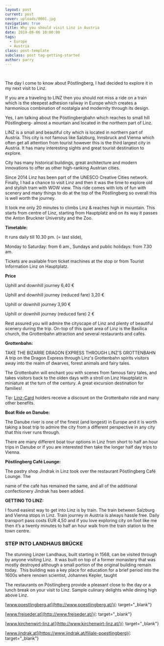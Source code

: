 ```yaml
---
layout: post
current: post
cover: uploads/0001.jpg
navigation: true
title: Why you should visit Linz in Austria
date: 2019-08-06 10:00:00
tags:
  - Europe
  - Austria
class: post-template
subclass: post tag-getting-started
author: parry
---
```


&nbsp; &nbsp; &nbsp; &nbsp; &nbsp; &nbsp; &nbsp; &nbsp; &nbsp; &nbsp; &nbsp; &nbsp; &nbsp; &nbsp; &nbsp; &nbsp; &nbsp; &nbsp; &nbsp; &nbsp; &nbsp;

The day I come to know about Pöstlingberg, I had decided to explore it in my next visit to Linz.

If you are a traveling to LINZ then you should not miss a ride on a train which is the steepest adhesion railway in Europe which creates a harmonious combination of nostalgia and modernity through its design.

Yes, I am talking about the Pöstlingbergbahn which reaches to small hill Pöstlingberg- almost a mountain and located in the northern part of Linz.

LINZ is a small and beautiful city which is located in northern part of Austria. This city is not famous like Salzburg, Innsbruck and Vienna which often get all attention from tourist however this is the third largest city in Austria. It has many interesting sights and great tourist destination to explore.

City has many historical buildings, great architecture and modern innovations to offer as other high-ranking Austrian cities.

Since 2014 Linz has been part of the UNESCO Creative Cities network. Finally, I had a chance to visit Linz and then it was the time to explore old and stylish tram with WOW view. This ride comes with lots of fun with scenery and many things to do at the top of the Pöstlingberg so overall this is well worth the journey.

It took me only 20 minutes to climbs Linz & reaches high in mountain. This starts from centre of Linz, starting from Hauptplatz and on its way it passes the Anton Bruckner University and the Zoo.

**Timetable:**

It runs daily till 10.30 pm. (= last slide),

Monday to Saturday: from 6 am., Sundays and public holidays: from 7.30 am.

Tickets are available from ticket machines at the stop or from Tourist Information Linz on Hauptplatz.

**Price**

Uphill and downhill journey 6,40 €

Uphill and downhill journey (reduced fare) 3,20 €

Uphill or downhill journey 3,90 €

Uphill or downhill journey (reduced fare) 2 €

Rest assured you will admire the cityscape of Linz and plenty of beautiful scenery during the trip. On-top of this quiet area of Linz is the Basilica church, the Grottenbahn attraction and several restaurants and caf&eacute;s.

**Grottenbahn:**

TAKE THE BIZARRE DRAGON EXPRESS THROUGH LINZ’S GROTTENBAHN A trip on the Dragon Express through Linz's Grottenbahn spirits visitors away into the realm of dwarves, forest animals and fairy tales.

The Grottenbahn will enchant you with scenes from famous fairy tales, and takes visitors back to the olden days with a stroll on Linz Hauptplatz in miniature at the turn of the century. A great excursion destination for families\!

Tip: [Linz-Card](https://www.linztourismus.at/en/leisure/plan-a-trip/linzcard/) holders receive a discount on the Grottenbahn ride and many other benefits.

**Boat Ride on Danube:**

The Danube river is one of the finest (and longest) in Europe and it is worth taking a boat trip to admire the city from a different perspective in any city that this river runs through.

There are many different boat tour options in Linz from short to half an hour trips in Danube or if you are interested then take the longer half day trips to Vienna.

**Pöstlingberg Caf&eacute; Lounge:**

The pastry shop Jindrak in Linz took over the restaurant Pöstlingberg Caf&eacute; Lounge. The

name of the caf&eacute; has remained the same, and all of the additional confectionery Jindrak has been added.

**GETTING TO LINZ:**

I found easiest way to get into Linz is by train. The train between Salzburg and Vienna stops in Linz. Train journey in Austria is always hassle free. Daily transport pass costs EUR 4,50 and if you love exploring city on foot like me then it’s a twenty minutes to half an hour walk from the train station to the town centre.

### **STEP INTO LANDHAUS BR&Uuml;CKE**

The stunning Linzer Landhaus, built starting in 1568, can be visited through by anyone visiting Linz.&nbsp; It was built on top of a former monastery that was mostly destroyed although a small portion of the original building remain today.&nbsp; This building was a key place for education for a brief period into the 1600s where renown scientist, Johannes Kepler, taught

The restaurants on Pöstlingberg provide a pleasant close to the day or a lunch break on your visit to Linz. Sample culinary delights while dining high above Linz.

[www.poestlingberg.at](http://www.poestlingberg.at/){: target="_blank"}

[www.freiseder.at](http://www.freiseder.at/){: target="_blank"}

[www.kirchenwirt-linz.at](http://www.kirchenwirt-linz.at/){: target="_blank"}

[www.jindrak.at](https://www.jindrak.at/filiale-poestlingberg){: target="_blank"}